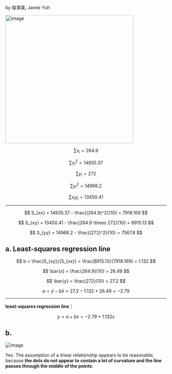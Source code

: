 by 喻潔美, Jamie Yuh 

<img width="400" alt="image" src="https://github.com/user-attachments/assets/0e3be901-9af9-42fa-b7a5-5a65eeb1b211" />

$$
\sum x_i = 264.9
$$

$$
\sum x_i^2 = 14935.37
$$

$$
\sum y_i = 272
$$

$$
\sum y_i^2 = 14966.2
$$

$$
\sum x_i y_i = 13450.41
$$

---

$$
S_{xx} = 14935.37 - \frac{(264.9)^2}{10} = 7918.169
$$

$$
S_{xy} = 13450.41 - \frac{264.9 \times 272}{10} = 8915.13
$$

$$
S_{yy} = 14966.2 - \frac{(272)^2}{10} = 7567.8
$$

## a. Least-squares regression line

$$
b = \frac{S_{xy}}{S_{xx}} = \frac{8915.13}{7918.169} = 1.132
$$

$$
\bar{x} = \frac{264.9}{10} = 26.49
$$

$$
\bar{y} = \frac{272}{10} = 27.2
$$

$$
a = \bar{y} - b \bar{x} = 27.2 - 1.132 \times 26.49 = -2.79
$$

---

**least-squares regression line：**

$$
y = a + b x = -2.79 + 1.132 x
$$

## b.
![image](https://github.com/user-attachments/assets/d20c3bcc-2e33-413e-b793-512bab0c371d)


Yes. The assumption of a linear relationship appears to be reasonable, because **the dots do not appear to contain a lot of curvature and the line passes through the middle of the points**.
